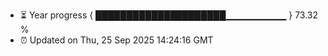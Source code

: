 - ⏳ Year progress { █████████████████████▁▁▁▁▁▁▁▁▁ } 73.32 %
- ⏰ Updated on Thu, 25 Sep 2025 14:24:16 GMT


